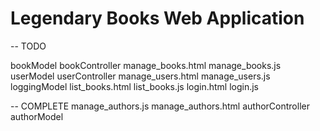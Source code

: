 # Legendary Books Web Application

-- TODO

bookModel
bookController
manage_books.html
manage_books.js
userModel
userController
manage_users.html
manage_users.js
loggingModel
list_books.html
list_books.js
login.html
login.js


-- COMPLETE
manage_authors.js
manage_authors.html
authorController
authorModel
